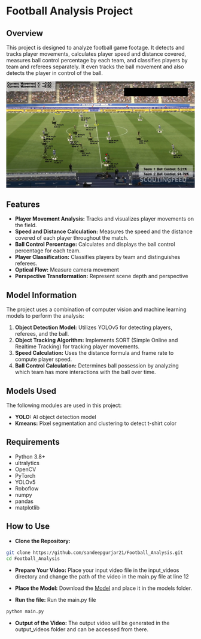 # Football Analysis Project

## Overview

This project is designed to analyze football game footage. It detects and tracks player movements, calculates player speed and distance covered, measures ball control percentage by each team, and classifies players by team and referees separately. It even tracks the ball movement and also detects the player in control of the ball.

![Screenshot](output_videos/screenshot.png)

## Features

- **Player Movement Analysis:** Tracks and visualizes player movements on the field.
- **Speed and Distance Calculation:** Measures the speed and the distance covered of each player throughout the match.
- **Ball Control Percentage:** Calculates and displays the ball control percentage for each team.
- **Player Classification:** Classifies players by team and distinguishes referees.
- **Optical Flow:** Measure camera movement
- **Perspective Transformation:** Represent scene depth and perspective

## Model Information

The project uses a combination of computer vision and machine learning models to perform the analysis:

1. **Object Detection Model:** Utilizes YOLOv5 for detecting players, referees, and the ball.
2. **Object Tracking Algorithm:** Implements SORT (Simple Online and Realtime Tracking) for tracking player movements.
3. **Speed Calculation:** Uses the distance formula and frame rate to compute player speed.
4. **Ball Control Calculation:** Determines ball possession by analyzing which team has more interactions with the ball over time.

## Models Used
The following modules are used in this project:

- **YOLO:** AI object detection model
- **Kmeans:** Pixel segmentation and clustering to detect t-shirt color

## Requirements

- Python 3.8+
- ultralytics
- OpenCV
- PyTorch
- YOLOv5
- Roboflow
- numpy
- pandas
- matplotlib

## How to Use

- **Clone the Repository:**

```bash
git clone https://github.com/sandeepgurjar21/Football_Analysis.git
cd Football_Analysis
```

- **Prepare Your Video:**
Place your input video file in the input_videos directory and change the path of the video in the main.py file at line 12

- **Place the Model:**
Download the [Model](https://drive.google.com/file/d/1--yFQ2G--ymn27bWwX4B9OLVLqPOSCZ6/view?usp=sharing) and place it in the models folder.

- **Run the file:**
Run the main.py file

```bash
python main.py
```

- **Output of the Video:**
The output video will be generated in the output_videos folder and can be accessed from there.
